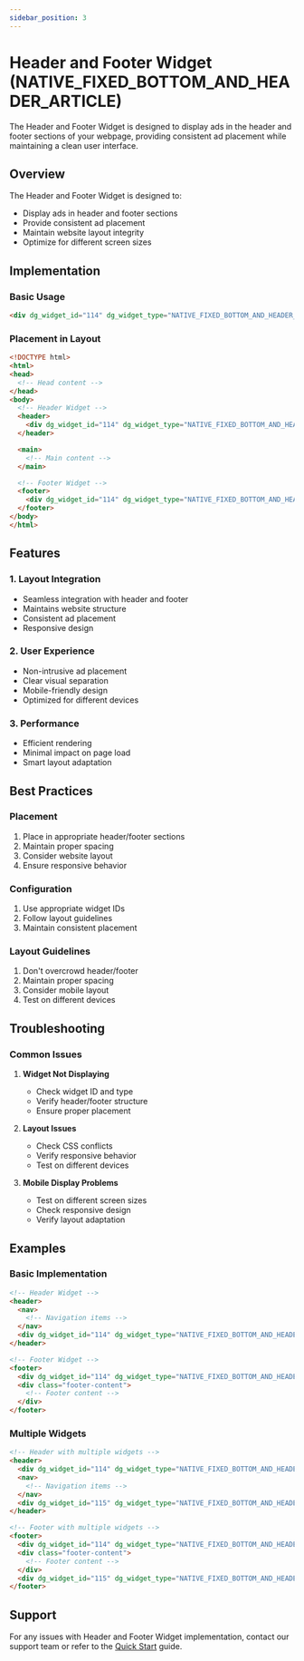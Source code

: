 ```yaml
---
sidebar_position: 3
---
```


# Header and Footer Widget (NATIVE_FIXED_BOTTOM_AND_HEADER_ARTICLE)

The Header and Footer Widget is designed to display ads in the header and footer sections of your webpage, providing consistent ad placement while maintaining a clean user interface.

## Overview

The Header and Footer Widget is designed to:
- Display ads in header and footer sections
- Provide consistent ad placement
- Maintain website layout integrity
- Optimize for different screen sizes

## Implementation

### Basic Usage
```html
<div dg_widget_id="114" dg_widget_type="NATIVE_FIXED_BOTTOM_AND_HEADER_ARTICLE"></div>
```

### Placement in Layout
```html
<!DOCTYPE html>
<html>
<head>
  <!-- Head content -->
</head>
<body>
  <!-- Header Widget -->
  <header>
    <div dg_widget_id="114" dg_widget_type="NATIVE_FIXED_BOTTOM_AND_HEADER_ARTICLE"></div>
  </header>

  <main>
    <!-- Main content -->
  </main>

  <!-- Footer Widget -->
  <footer>
    <div dg_widget_id="114" dg_widget_type="NATIVE_FIXED_BOTTOM_AND_HEADER_ARTICLE"></div>
  </footer>
</body>
</html>
```

## Features

### 1. Layout Integration
- Seamless integration with header and footer
- Maintains website structure
- Consistent ad placement
- Responsive design

### 2. User Experience
- Non-intrusive ad placement
- Clear visual separation
- Mobile-friendly design
- Optimized for different devices

### 3. Performance
- Efficient rendering
- Minimal impact on page load
- Smart layout adaptation

## Best Practices

### Placement
1. Place in appropriate header/footer sections
2. Maintain proper spacing
3. Consider website layout
4. Ensure responsive behavior

### Configuration
1. Use appropriate widget IDs
2. Follow layout guidelines
3. Maintain consistent placement

### Layout Guidelines
1. Don't overcrowd header/footer
2. Maintain proper spacing
3. Consider mobile layout
4. Test on different devices

## Troubleshooting

### Common Issues
1. **Widget Not Displaying**
   - Check widget ID and type
   - Verify header/footer structure
   - Ensure proper placement

2. **Layout Issues**
   - Check CSS conflicts
   - Verify responsive behavior
   - Test on different devices

3. **Mobile Display Problems**
   - Test on different screen sizes
   - Check responsive design
   - Verify layout adaptation

## Examples

### Basic Implementation
```html
<!-- Header Widget -->
<header>
  <nav>
    <!-- Navigation items -->
  </nav>
  <div dg_widget_id="114" dg_widget_type="NATIVE_FIXED_BOTTOM_AND_HEADER_ARTICLE"></div>
</header>

<!-- Footer Widget -->
<footer>
  <div dg_widget_id="114" dg_widget_type="NATIVE_FIXED_BOTTOM_AND_HEADER_ARTICLE"></div>
  <div class="footer-content">
    <!-- Footer content -->
  </div>
</footer>
```

### Multiple Widgets
```html
<!-- Header with multiple widgets -->
<header>
  <div dg_widget_id="114" dg_widget_type="NATIVE_FIXED_BOTTOM_AND_HEADER_ARTICLE"></div>
  <nav>
    <!-- Navigation items -->
  </nav>
  <div dg_widget_id="115" dg_widget_type="NATIVE_FIXED_BOTTOM_AND_HEADER_ARTICLE"></div>
</header>

<!-- Footer with multiple widgets -->
<footer>
  <div dg_widget_id="114" dg_widget_type="NATIVE_FIXED_BOTTOM_AND_HEADER_ARTICLE"></div>
  <div class="footer-content">
    <!-- Footer content -->
  </div>
  <div dg_widget_id="115" dg_widget_type="NATIVE_FIXED_BOTTOM_AND_HEADER_ARTICLE"></div>
</footer>
```

## Support
For any issues with Header and Footer Widget implementation, contact our support team or refer to the [Quick Start](/docs/quick-start) guide. 